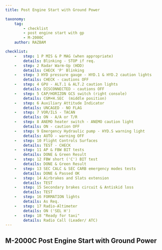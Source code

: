 ```yaml
---
title: Post Engine Start with Ground Power

taxonomy:
    tag:
        - checklist
        - post engine start with gp
        - M-2000C
    author: RAZBAM

checklist:
    -   step: 1 P MIS & P MAG (when appropriate)  
        details: Blinking - STOP if req. 
    -   step: 2 Radar Warm-Up (HDD)   
        details: CHECK 'P' Blinking  
    -   step: 3 HYD pressure gauge - HYD.1 & HYD.2 caution lights   
        details: CHECK - cautions OFF  
    -   step: 4 GPU - ALT.1 & ALT.2 caution lights   
        details: DISCONNECTED - cautions OFF  
    -   step: 5 CAP/HORIZON GCS switch (right console)   
        details: CGM+H.SEC  (middle position)  
    -   step: 6 Auxiliary Attitude Indicator   
        details: UNCAGED - NO FLAG  
    -   step: 7 VOR/ILS - TACAN   
        details: ON - A/A or T/R  
    -   step: 8 ANEMO heater switch - ANEMO caution light   
        details: ON - caution OFF  
    -   step: 9 Emergency Hydraulic pump - HYD.S warning light   
        details: AUTO - warning OFF  
    -   step: 10 Flight Controls Surfaces   
        details: TEST - CHECK  
    -   step: 11 AP & FBW BIT tests   
        details: DONE & Green Result  
    -   step: 12 FBW short ('C') BIT test   
        details: DONE & Green Result  
    -   step: 13 SEC CALC & SEC CARB emergency modes tests   
        details: DONE & Passed OK  
    -   step: 14 Airbrakes and Slats extension   
        details: TEST  
    -   step: 15 Secondary brakes circuit & Antiskid loss   
        details: TEST  
    -   step: 16 FORMATION lights   
        details: As Req.  
    -   step: 17 Radio-Altimeter   
        details: ON ('SEL H')  
    -   step: 18 "Ready for taxi"   
        details: Radio Call (Leader/ ATC)
---
```


## M-2000C Post Engine Start with Ground Power

